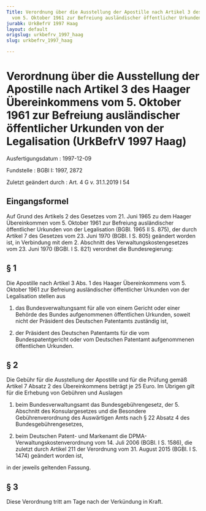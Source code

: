 ```yaml
---
Title: Verordnung über die Ausstellung der Apostille nach Artikel 3 des Haager Übereinkommens
  vom 5. Oktober 1961 zur Befreiung ausländischer öffentlicher Urkunden von der Legalisation
jurabk: UrkBefrV 1997 Haag
layout: default
origslug: urkbefrv_1997_haag
slug: urkbefrv_1997_haag

---
```


# Verordnung über die Ausstellung der Apostille nach Artikel 3 des Haager Übereinkommens vom 5. Oktober 1961 zur Befreiung ausländischer öffentlicher Urkunden von der Legalisation (UrkBefrV 1997 Haag)

Ausfertigungsdatum
:   1997-12-09

Fundstelle
:   BGBl I: 1997, 2872

Zuletzt geändert durch
:   Art. 4 G v. 31.1.2019 I 54


## Eingangsformel

Auf Grund des Artikels 2 des Gesetzes vom 21. Juni 1965 zu dem Haager
Übereinkommen vom 5. Oktober 1961 zur Befreiung ausländischer
öffentlicher Urkunden von der Legalisation (BGBl. 1965 II S. 875), der
durch Artikel 7 des Gesetzes vom 23. Juni 1970 (BGBl. I S. 805)
geändert worden ist, in Verbindung mit dem 2. Abschnitt des
Verwaltungskostengesetzes vom 23. Juni 1970 (BGBl. I S. 821) verordnet
die Bundesregierung:


## § 1

Die Apostille nach Artikel 3 Abs. 1 des Haager Übereinkommens vom 5.
Oktober 1961 zur Befreiung ausländischer öffentlicher Urkunden von der
Legalisation stellen aus

1.  das Bundesverwaltungsamt für alle von einem Gericht oder einer Behörde
    des Bundes aufgenommenen öffentlichen Urkunden, soweit nicht der
    Präsident des Deutschen Patentamts zuständig ist,


2.  der Präsident des Deutschen Patentamts für die vom Bundespatentgericht
    oder vom Deutschen Patentamt aufgenommenen öffentlichen Urkunden.





## § 2

Die Gebühr für die Ausstellung der Apostille und für die Prüfung gemäß
Artikel 7 Absatz 2 des Übereinkommens beträgt je 25 Euro. Im Übrigen
gilt für die Erhebung von Gebühren und Auslagen

1.  beim Bundesverwaltungsamt das Bundesgebührengesetz, der 5. Abschnitt
    des Konsulargesetzes und die Besondere Gebührenverordnung des
    Auswärtigen Amts nach § 22 Absatz 4 des Bundesgebührengesetzes,


2.  beim Deutschen Patent- und Markenamt die DPMA-
    Verwaltungskostenverordnung vom 14. Juli 2006 (BGBl. I S. 1586), die
    zuletzt durch Artikel 211 der Verordnung vom 31. August 2015 (BGBl. I
    S. 1474) geändert worden ist,



in der jeweils geltenden Fassung.


## § 3

Diese Verordnung tritt am Tage nach der Verkündung in Kraft.

